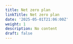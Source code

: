 ```yaml
---
title: Net zero plan
linkTitle: Net zero plan
date: '2025-05-01T21:06:00Z'
weight: 1
description: No content
draft: false
---
```



